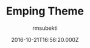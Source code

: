 ---
title: Emping Theme
github: https://github.com/rmsubekti/emping
demo: https://rmsubekti.github.io/emping/
author: rmsubekti
ssg:
  - Jekyll
cms:
  - No Cms
date: 2016-10-21T16:56:20.000Z
description: Jekyll theme using Amp
stale: true
draft: true
---